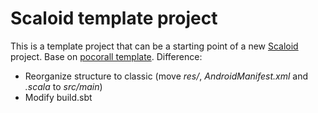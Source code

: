 # Scaloid template project

This is a template project that can be a starting point of a new [Scaloid](https://github.com/pocorall/scaloid) project. Base on [pocorall template](https://github.com/pocorall/hello-scaloid-sbt). Difference:
- Reorganize structure to classic (move *res/*, *AndroidManifest.xml* and *.scala* to *src/main*)
- Modify build.sbt
